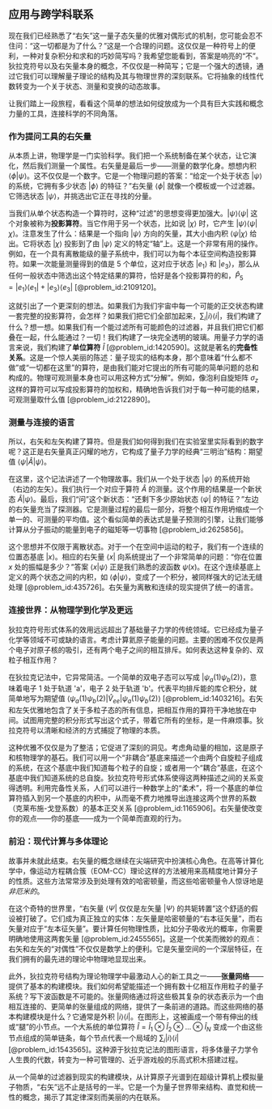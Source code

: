 ## 应用与跨学科联系

现在我们已经熟悉了“右矢”这一量子态矢量的优雅对偶形式的机制，您可能会忍不住问：“这一切都是为了什么？”这是一个合理的问题。这仅仅是一种符号上的便利，一种对复杂积分和求和的巧妙简写吗？我希望您能看到，答案是响亮的“不”。狄拉克符号以及右矢量本身的概念，不仅仅是一种简写；它是一个强大的透镜，通过它我们可以理解量子理论的结构及其与物理世界的深刻联系。它将抽象的线性代数转变为一个关于状态、测量和变换的动态故事。

让我们踏上一段旅程，看看这个简单的想法如何绽放成为一个具有巨大实践和概念力量的工具，连接科学的不同角落。

### 作为提问工具的右矢量

从本质上讲，物理学是一门实验科学。我们把一个系统制备在某个状态，让它演化，然后我们测量一个属性。右矢量是最后一步——测量的数学化身。想想内积 $\langle \phi | \psi \rangle$。这不仅仅是一个数字。它是一个物理问题的答案：“给定一个处于状态 $|\psi\rangle$ 的系统，它拥有多少状态 $|\phi\rangle$ 的特征？”右矢量 $\langle \phi |$ 就像一个模板或一个过滤器。它筛选状态 $|\psi\rangle$，并挑选出它正在寻找的分量。

当我们从单个状态构造一个算符时，这种“过滤”的思想变得更加强大。$| \psi \rangle \langle \psi |$ 这个对象被称为**投影算符**。当它作用于另一个状态，比如说 $|\chi\rangle$ 时，它产生 $| \psi \rangle \langle \psi | \chi \rangle$。注意发生了什么：结果是一个指向 $|\psi\rangle$ 方向的矢量，其大小由内积 $\langle \psi | \chi \rangle$ 给出。它将状态 $|\chi\rangle$ 投影到了由 $|\psi\rangle$ 定义的特定“轴”上。这是一个非常有用的操作。例如，在一个具有离散能级的量子系统中，我们可以为每个本征空间构造投影算符。如果一次能量测量得到的值是 $5$ 个单位，这对应于状态 $|e_1\rangle$ 和 $|e_3\rangle$，那么从任何一般状态中筛选出这个特定结果的算符，恰好是各个投影算符的和，$\hat{P}_5 = |e_1\rangle\langle e_1| + |e_3\rangle\langle e_3|$ [@problem_id:2109120]。

这就引出了一个更深刻的想法。如果我们为我们宇宙中每一个可能的正交状态构建一套完整的投影算符，会怎样？如果我们把它们全部加起来，$\sum_i |i\rangle\langle i|$，我们构建了什么？想一想。如果我们有一个能过滤所有可能颜色的过滤器，并且我们把它们都叠在一起，什么能通过？一切！我们构建了一块完全透明的玻璃。用量子力学的语言来说，我们构建了**单位算符** $\hat{I}$ [@problem_id:1420590]。这就是著名的**完备性关系**。这是一个惊人美丽的陈述：量子现实的结构本身，那个意味着“什么都不做”或“一切都在这里”的算符，是由我们能对它提出的所有可能的简单问题的总和构成的。物理可观测量本身也可以用这种方式“分解”。例如，像泡利自旋矩阵 $\sigma_z$ 这样的算符可以写成投影算符的加权和，精确地告诉我们对于每一种可能的结果，可观测量取什么值 [@problem_id:2122890]。

### 测量与连接的语言

所以，右矢和左矢构建了算符。但是我们如何得到我们在实验室里实际看到的数字呢？这正是右矢量真正闪耀的地方，它构成了量子力学的经典“三明治”结构：期望值 $\langle \psi | \hat{A} | \psi \rangle$。

在这里，这个记法讲述了一个物理故事。我们从一个处于状态 $|\psi\rangle$ 的系统开始（右边的左矢）。我们执行一个对应于算符 $\hat{A}$ 的测量。这个作用的结果是一个新状态 $\hat{A}|\psi\rangle$。最后，我们“问”这个新状态：“还剩下多少原始状态 $\langle\psi|$ 的特征？”左边的右矢量充当了探测器。它是测量过程的最后一部分，将整个相互作用坍缩成一个单一的、可测量的平均值。这个看似简单的表达式是量子预测的引擎，让我们能够计算从分子振动的能量到电子的磁矩等一切事物 [@problem_id:2625856]。

这个思想并不仅限于离散状态。对于一个在空间中运动的粒子，我们有一个连续的位置态基底 $|x\rangle$。相应的右矢量 $\langle x|$ 向系统提出了一个非常简单的问题：“你在位置 $x$ 处的振幅是多少？”答案 $\langle x | \psi \rangle$ 正是我们熟悉的波函数 $\psi(x)$。在这个连续基底上定义的两个状态之间的内积，如 $\langle\phi|\psi\rangle$，变成了一个积分，被同样强大的记法无缝处理 [@problem_id:435726]。右矢量为离散和连续的现实提供了统一的语言。

### 连接世界：从物理学到化学及更远

狄拉克符号形式体系的效用远远超出了基础量子力学的传统领域。它已经成为量子化学等领域不可或缺的语言。考虑计算氦原子能量的问题。主要的困难不仅仅是两个电子对原子核的吸引，还有两个电子之间的相互排斥。如何表达这种复杂的、双粒子相互作用？

在狄拉克记法中，它异常简洁。一个简单的双电子态可以写成 $|\psi_a(1)\psi_b(2)\rangle$，意味着电子 1 处于轨道 'a'，电子 2 处于轨道 'b'。代表平均排斥能的库仑积分，就简单地写为期望值 $\langle \psi_a(1)\psi_b(2) | \hat{V}_{ee} | \psi_a(1)\psi_b(2) \rangle$ [@problem_id:1403216]。右矢和左矢优雅地包含了关于多粒子态的所有信息，把相互作用的算符干净地放在中间。试图用完整的积分形式写出这个式子，带着它所有的坐标，是一件麻烦事。狄拉克符号以清晰和经济的方式捕捉了物理的本质。

这种优雅不仅仅是为了整洁；它促进了深刻的洞见。考虑角动量的相加，这是原子和核物理学的基石。我们可以用一个“非耦合”基底来描述一个由两个自旋粒子组成的系统，在这个基底中我们知道每个粒子的自旋；或者用一个“耦合”基底，在这个基底中我们知道系统的总自旋。狄拉克符号形式体系使得这两种描述之间的关系变得透明。利用完备性关系，人们可以进行一种数学上的“柔术”，将一个基底的单位算符插入到另一个基底的内积中，从而毫不费力地推导出连接这两个世界的系数（克莱布施-戈登系数）的基本正交关系 [@problem_id:1165906]。右矢量使改变你的观点——你的基底——成为一个简单而直观的行为。

### 前沿：现代计算与多体理论

故事并未就此结束。右矢量的概念继续在尖端研究中扮演核心角色。在高等计算化学中，像运动方程耦合簇（EOM-CC）理论这样的方法被用来高精度地计算分子的性质。这些方法常常涉及到处理有效的哈密顿量，而这些哈密顿量令人惊讶地是*非厄米的*。

在这个奇特的世界里，“右矢量 $\langle \Psi |$ 仅仅是左矢量 $|\Psi\rangle$ 的共轭转置”这个舒适的假设被打破了。它们成为真正独立的实体：左矢量是哈密顿量的“右本征矢量”，而右矢量对应于“左本征矢量”。要计算任何物理性质，比如分子吸收光的概率，你需要明确地使用这两套矢量 [@problem_id:2455565]。这是一个优美而微妙的观点：右矢和左矢的“对偶性”不仅仅是数学上的便利。它是矢量空间的一个深层特征，在我们拥有的最先进的理论中物理地显现出来。

此外，狄拉克符号结构为理论物理学中最激动人心的新工具之一——**张量网络**——提供了基本的构建模块。我们如何希望能描述一个拥有数十亿相互作用粒子的量子系统？写下波函数是不可能的。张量网络通过将这些极其复杂的状态表示为一个由相互连接的、更简单的张量组成的网络，提供了一条前进的道路。而这些网络的基本构建模块是什么？它通常是外积 $|i\rangle\langle i|$。在图形上，这被画成一个带有伸出的线或“腿”的小节点。一个大系统的单位算符 $\hat{I} = \hat{I}_1 \otimes \hat{I}_2 \otimes \dots \otimes \hat{I}_N$ 变成一个由这些节点组成的简单链条，每个节点代表一个局域的 $\sum_i |i\rangle\langle i|$ [@problem_id:1543565]。这种源于狄拉克记法的图形语言，将多体量子力学令人生畏的代数，转变为一种可管理的、近乎游戏般的乐高式积木搭建过程。

从一个简单的过滤器到现实的构建模块，从计算原子光谱到在超级计算机上模拟量子物质，“右矢”远不止是括号的一半。它是一个为量子世界带来结构、直觉和统一性的概念，揭示了其定律深刻而美丽的内在联系。